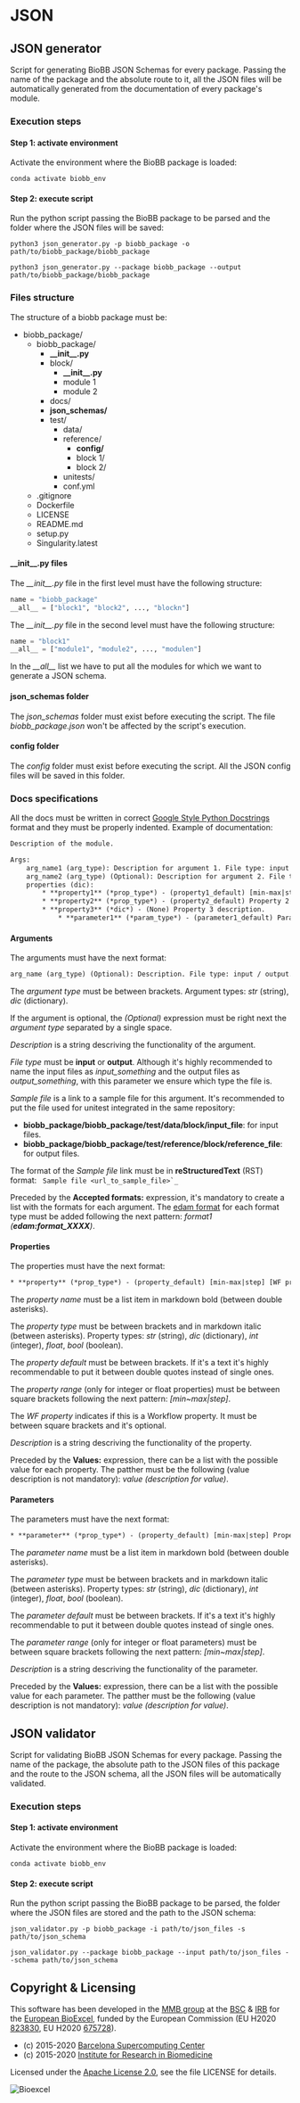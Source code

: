# JSON

## JSON generator

Script for generating BioBB JSON Schemas for every package. Passing the name of the package and the absolute route to it, all the JSON files will be automatically generated from the documentation of every package's module.

### Execution steps

#### Step 1: activate environment

Activate the environment where the BioBB package is loaded:

```Shell
conda activate biobb_env
```

#### Step 2: execute script

Run the python script passing the BioBB package to be parsed and the folder where the JSON files will be saved:

```Shell
python3 json_generator.py -p biobb_package -o path/to/biobb_package/biobb_package
```

```Shell
python3 json_generator.py --package biobb_package --output path/to/biobb_package/biobb_package
```

### Files structure

The structure of a biobb package must be:

* biobb_package/
	* biobb_package/
		* **\_\_init\_\_.py**
		* block/
			* **\_\_init\_\_.py**
			* module 1
			* module 2
		* docs/
		* **json_schemas/**
		* test/
			* data/
			* reference/
				* **config/**
				* block 1/
				* block 2/
			* unitests/
			* conf.yml
	* .gitignore
	* Dockerfile
	* LICENSE
	* README.md
	* setup.py
	* Singularity.latest

#### \_\_init\_\_.py files

The *\_\_init\_\_.py* file in the first level must have the following structure:

```Python
name = "biobb_package"
__all__ = ["block1", "block2", ..., "blockn"]
```

The *\_\_init\_\_.py* file in the second level must have the following structure:

```Python
name = "block1"
__all__ = ["module1", "module2", ..., "modulen"]
```

In the *\_\_all\_\_* list we have to put all the modules for which we want to generate a JSON schema.

#### json_schemas folder

The *json_schemas* folder must exist before executing the script. The file *biobb_package.json* won't be affected by the script's execution.

#### config folder

The *config* folder must exist before executing the script. All the JSON config files will be saved in this folder.

### Docs specifications

All the docs must be written in correct [Google Style Python Docstrings](https://sphinxcontrib-napoleon.readthedocs.io/en/latest/example_google.html) format and they must be properly indented. Example of documentation:

```rst
Description of the module.

Args:
    arg_name1 (arg_type): Description for argument 1. File type: input / output. `Sample file <url_to_sample_file1>`_. Accepted formats: format1 (edam:format_XXXX), format2 (edam:format_XXXX), format3 (edam:format_XXXX). 
    arg_name2 (arg_type) (Optional): Description for argument 2. File type: input / output. `Sample file <url_to_sample_file2>`_. Accepted formats: format1 (edam:format_XXXX), format2 (edam:format_XXXX).
    properties (dic):
        * **property1** (*prop_type*) - (property1_default) [min-max|step] [WF property] Property 1 description. Values: value1 (description for value1), value2 (description for value2), value3 (description for value3).
        * **property2** (*prop_type*) - (property2_default) Property 2 description. 
        * **property3** (*dic*) - (None) Property 3 description.
            * **parameter1** (*param_type*) - (parameter1_default) Parameter 1 description. Values: value1 (description for value1), value2 (description for value2), value3 (description for value3).
```

#### Arguments

The arguments must have the next format:

```rst
arg_name (arg_type) (Optional): Description. File type: input / output. `Sample file <url_to_sample_file1>`_. Accepted formats: format1 (edam:format_XXXX), format2 (edam:format_XXXX), format3 (edam:format_XXXX).
```

The *argument type* must be between brackets. Argument types: *str* (string), *dic* (dictionary).

If the argument is optional, the *(Optional)* expression must be right next the *argument type* separated by a single space.

*Description* is a string descriving the functionality of the argument.

*File type* must be **input** or **output**. Although it's highly recommended to name the input files as *input_something* and the output files as *output_something*, with this parameter we ensure which type the file is.

*Sample file* is a link to a sample file for this argument. It's recommended to put the file used for unitest integrated in the same repository:

* **biobb_package/biobb_package/test/data/block/input_file**: for input files.
* **biobb_package/biobb_package/test/reference/block/reference_file**: for output files.

The format of the *Sample file* link must be in **reStructuredText** (RST) format: `` Sample file <url_to_sample_file>`_``

Preceded by the **Accepted formats:** expression, it's mandatory to create a list with the formats for each argument. The [edam format](http://bioportal.bioontology.org/ontologies/EDAM?p=summary) for each format type must be added following the next pattern:  *format1 (**edam:format_XXXX**)*.

#### Properties

The properties must have the next format:

```rst
* **property** (*prop_type*) - (property_default) [min-max|step] [WF property] Property description. Values: value1 (description for value1), value2 (description for value2), value3 (description for value3).
```

The *property name* must be a list item in markdown bold (between double asterisks).

The *property type* must be between brackets and in markdown italic (between asterisks). Property types: *str* (string), *dic* (dictionary), *int* (integer), *float*, *bool* (boolean).

The *property default* must be between brackets. If it's a text it's highly recommendable to put it between double quotes instead of single ones.

The *property range* (only for integer or float properties) must be between square brackets following the next pattern: *[min~max|step]*.

The *WF property* indicates if this is a Workflow property. It must be between square brackets and it's optional.

*Description* is a string descriving the functionality of the property.

Preceded by the **Values:** expression, there can be a list with the possible value for each property. The patther must be the following (value description is not mandatory):  *value (description for value)*.

#### Parameters

The parameters must have the next format:

```rst
* **parameter** (*prop_type*) - (property_default) [min-max|step] Property description. Values: value1 (description for value1), value2 (description for value2), value3 (description for value3).
```

The *parameter name* must be a list item in markdown bold (between double asterisks).

The *parameter type* must be between brackets and in markdown italic (between asterisks). Property types: *str* (string), *dic* (dictionary), *int* (integer), *float*, *bool* (boolean).

The *parameter default* must be between brackets. If it's a text it's highly recommendable to put it between double quotes instead of single ones.

The *parameter range* (only for integer or float parameters) must be between square brackets following the next pattern: *[min~max|step]*.

*Description* is a string descriving the functionality of the parameter.

Preceded by the **Values:** expression, there can be a list with the possible value for each parameter. The patther must be the following (value description is not mandatory):  *value (description for value)*.

## JSON validator

Script for validating BioBB JSON Schemas for every package. Passing the name of the package, the absolute path to the JSON files of this package and the route to the JSON schema, all the JSON files will be automatically validated.

### Execution steps

#### Step 1: activate environment

Activate the environment where the BioBB package is loaded:

```Shell
conda activate biobb_env
```

#### Step 2: execute script

Run the python script passing the BioBB package to be parsed, the folder where the JSON files are stored and the path to the JSON schema:

```Shell
json_validator.py -p biobb_package -i path/to/json_files -s path/to/json_schema
```

```Shell
json_validator.py --package biobb_package --input path/to/json_files --schema path/to/json_schema
```

## Copyright & Licensing
This software has been developed in the [MMB group](http://mmb.irbbarcelona.org) at the [BSC](http://www.bsc.es/) & [IRB](https://www.irbbarcelona.org/) for the [European BioExcel](http://bioexcel.eu/), funded by the European Commission (EU H2020 [823830](http://cordis.europa.eu/projects/823830), EU H2020 [675728](http://cordis.europa.eu/projects/675728)).

* (c) 2015-2020 [Barcelona Supercomputing Center](https://www.bsc.es/)
* (c) 2015-2020 [Institute for Research in Biomedicine](https://www.irbbarcelona.org/)

Licensed under the
[Apache License 2.0](https://www.apache.org/licenses/LICENSE-2.0), see the file LICENSE for details.

![](https://bioexcel.eu/wp-content/uploads/2019/04/Bioexcell_logo_1080px_transp.png "Bioexcel")